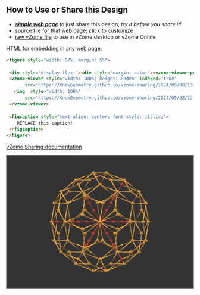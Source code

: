 
## How to Use or Share this Design

 - [***simple web page***](<https://KnewGeometry.github.io/vzome-sharing/2024/09/08/13-12-35-Knew-Geometry-CosmicMind™-Unity-Kit/>) to just share this design; *try it before you share it!*
 - [source file for that web page](<https://github.com/KnewGeometry/vzome-sharing/edit/main/2024/09/08/13-12-35-Knew-Geometry-CosmicMind™-Unity-Kit/index.md>); click to customize
 - [raw vZome file](<https://raw.githubusercontent.com/KnewGeometry/vzome-sharing/main/2024/09/08/13-12-35-Knew-Geometry-CosmicMind™-Unity-Kit/Knew-Geometry-CosmicMind™-Unity-Kit.vZome>) to use in vZome desktop or vZome Online
 
 HTML for embedding in any web page:
 ```html
<figure style="width: 87%; margin: 5%">
  
  <div style='display:flex;'><div style='margin: auto;'><vzome-viewer-previous load-camera='true' label='prev step'></vzome-viewer-previous><vzome-viewer-next load-camera='true' label='next step'></vzome-viewer-next></div></div>
  <vzome-viewer style="width: 100%; height: 60dvh" indexed='true'
        src="https://KnewGeometry.github.io/vzome-sharing/2024/09/08/13-12-35-Knew-Geometry-CosmicMind™-Unity-Kit/Knew-Geometry-CosmicMind™-Unity-Kit.vZome" >
    <img  style="width: 100%"
        src="https://KnewGeometry.github.io/vzome-sharing/2024/09/08/13-12-35-Knew-Geometry-CosmicMind™-Unity-Kit/Knew-Geometry-CosmicMind™-Unity-Kit.png" >
  </vzome-viewer>

  <figcaption style="text-align: center; font-style: italic;">
     REPLACE this caption!
  </figcaption>
</figure>

 ```

[vZome Sharing documentation](https://vzome.github.io/vzome/sharing.html#how-it-works)

![Image](<Knew-Geometry-CosmicMind™-Unity-Kit.png>)

